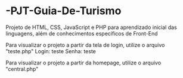 # -PJT-Guia-De-Turismo
Projeto de HTML, CSS, JavaScript e PHP para aprendizado inicial das linguagens, além de conhecimentos específicos de Front-End

Para visualizar o projeto a partir da tela de login, utilize o arquivo "teste.php"
    Login: teste
    Senha: teste

Para visualizar o projeto a partir da homepage, utilize o arquivo "central.php"
